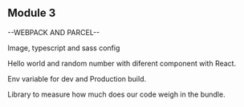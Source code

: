 ## Module 3

--WEBPACK AND PARCEL--

Image, typescript and sass config

Hello world and random number with diferent component with React.

Env variable for dev and Production build. 

Library to measure how much does our code weigh in the bundle.




